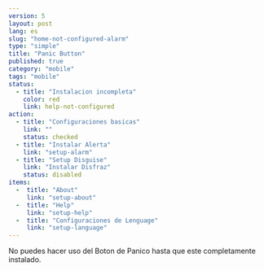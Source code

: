 ```yaml
---
version: 5
layout: post
lang: es
slug: "home-not-configured-alarm"
type: "simple"
title: "Panic Button"
published: true
category: "mobile"
tags: "mobile"
status:
  - title: "Instalacion incompleta"
    color: red
    link: help-not-configured
action:
  - title: "Configuraciones basicas"
    link: ""
    status: checked
  - title: "Instalar Alerta"
    link: "setup-alarm"
  - title: "Setup Disguise"
    link: "Instalar Disfraz"
    status: disabled
items:
  -  title: "About"
     link: "setup-about"
  -  title: "Help"
     link: "setup-help"
  -  title: "Configuraciones de Lenguage"
     link: "setup-language"
---
```


No puedes hacer uso del Boton de Panico hasta que este completamente instalado.
